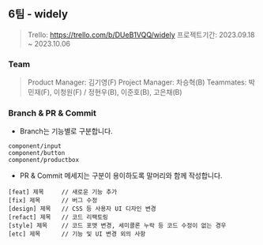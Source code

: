 ## 6팀 - widely

> Trello: https://trello.com/b/DUeB1VQQ/widely
> 프로젝트기간: 2023.09.18 ~ 2023.10.06

### Team

> Product Manager: 김기영(F)
> Project Manager: 차승혁(B)
> Teammates: 박민재(F), 이청원(F) / 정현우(B), 이준호(B), 고은채(B)

### Branch & PR & Commit

*  Branch는 기능별로 구분합니다.
```
component/input
component/button
component/productbox
```
  
*  PR & Commit 메세지는 구분이 용이하도록 말머리와 함께 작성합니다. 
```
[feat] 제목     // 새로운 기능 추가
[fix] 제목      // 버그 수정
[design] 제목   // CSS 등 사용자 UI 디자인 변경
[refact] 제목   // 코드 리팩토링
[style] 제목    // 코드 포맷 변경, 세미콜론 누락 등 코드 수정이 없는 경우
[etc] 제목      // 기능 및 UI 변경 외의 사항
```